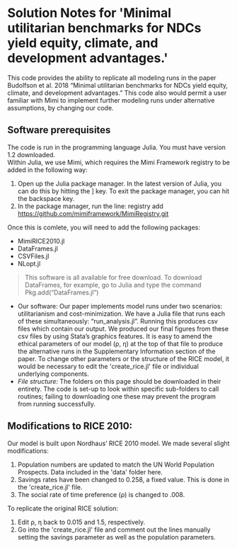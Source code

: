 # Solution Notes for 'Minimal utilitarian benchmarks for NDCs yield equity, climate, and development advantages.'

This code provides the ability to replicate all modeling runs in the paper Budolfson et al. 2018 “Minimal utilitarian benchmarks for NDCs yield equity, climate, and development advantages.”  This code also would permit a user familiar with Mimi to implement further modeling runs under alternative assumptions, by changing our code. 
## Software prerequisites
The code is run in the programming language Julia. You must have version 1.2 downloaded.  
Within Julia, we use Mimi, which requires the Mimi Framework registry to be added in the following way:
1. Open up the Julia package manager. In the latest version of Julia, you can do this by hitting the ] key. To exit the package manager, you can hit the backspace key.
2. In the package manager, run the line: registry add https://github.com/mimiframework/MimiRegistry.git

Once this is comlete, you will need to add the following packages:
-	MimiRICE2010.jl
-	DataFrames.jl
-	CSVFiles.jl
-	NLopt.jl
> This software is all available for free download.  To download DataFrames, for example, go to Julia and type the command Pkg.add(“DataFrames.jl”)
- Our software:
Our paper implements model runs under two scenarios: utilitarianism and cost-minimization.  We have a Julia file that runs each of these simultaneously: “run_analysis.jl”. Running this produces csv files which contain our output.  We produced our final figures from these csv files by using Stata’s graphics features. It is easy to amend the ethical parameters of our model (ρ, η) at the top of that file to produce the alternative runs in the Supplementary Information section of the paper. To change other parameters or the structure of the RICE model, it would be necessary to edit the 'create_rice.jl' file or individual underlying components. 
- *File structure:*  The folders on this page should be downloaded in their entirety. The code is set-up to look within specific sub-folders to call routines; failing to downloading one these may prevent the program from running successfully.
## Modifications to RICE 2010:
Our model is built upon Nordhaus’ RICE 2010 model.  We made several slight modifications:
1.	Population numbers are updated to match the UN World Population Prospects. Data included in the 'data' folder here. 
2.	Savings rates have been changed to 0.258, a fixed value. This is done in the 'create_rice.jl' file.
3.	The social rate of time preference (ρ) is changed to .008. 

To replicate the original RICE solution:
1. Edit ρ, η back to 0.015 and 1.5, respectively.
2. Go into the 'create_rice.jl' file and comment out the lines manually setting the savings parameter as well as the population parameters.



